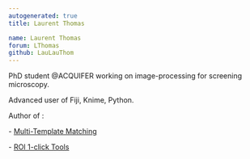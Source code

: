 ```yaml
---
autogenerated: true
title: Laurent Thomas

name: Laurent Thomas
forum: LThomas
github: LauLauThom
---
```


PhD student @ACQUIFER working on image-processing for screening microscopy.

Advanced user of Fiji, Knime, Python.

Author of :

\- [Multi-Template Matching](/plugins/multi-template-matching)

\- [ROI 1-click Tools](/plugins/roi-1-click-tools)
